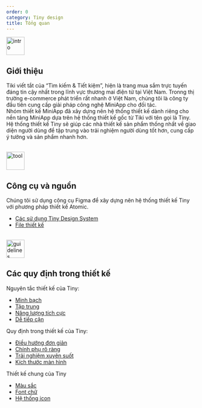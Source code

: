 ```yaml
---
order: 0
category: Tiny design
title: Tổng quan
---
```

<img class="img-basic" src="https://salt.tikicdn.com/ts/social/ec/68/28/dd5ecb58d2e344fb98ceb9598c376ce8.png" alt="intro" width="48px" />

## **Giới thiệu**

Tiki viết tắt của “Tìm kiếm & Tiết kiệm”, hiện là trang mua sắm trực tuyến đáng tin cậy nhất trong lĩnh vực thương mai điện tử tại Việt Nam. Tronng thị trường e-commerce phát triển rất nhanh ở Việt Nam, chúng tôi là công ty đầu tiên cung cấp giải pháp công nghệ MiniApp cho đối tác.<br />
Nhóm thiết kế MiniApp đã xây dựng nên hệ thống thiết kế dành riêng cho nền tảng MiniApp dựa trên hệ thống thiết kế gốc từ Tiki với tên gọi là Tiny. Hệ thống thiết kế Tiny sẽ giúp các nhà thiết kế sản phẩm thống nhất về giao diện người dùng để tập trung vào trải nghiệm người dùng tốt hơn, cung cấp ý tưởng và sản phẩm nhanh hơn.

<br />

<img class="img-basic" src="https://salt.tikicdn.com/ts/social/33/d9/57/c84a51d1456d498f181f9fdeed565a8f.png" alt="tool" width="48px" />

## **Công cụ và nguồn**

Chúng tôi sử dụng công cụ Figma để xây dựng nên hệ thống thiết kế Tiny với phương pháp thiết kế Atomic.
- [Các sử dụng Tiny Design System](https://miniapp.tiki.vn/docs/design/figma/started)
- [File thiết kế](https://miniapp.tiki.vn/docs/design/figma/download)

<br />

<img class="img-basic" src="https://salt.tikicdn.com/ts/social/36/4c/7e/c269800a2d1aae270f123261b49c5112.png" alt="guidelines" width="48px" />

## **Các quy định trong thiết kế**

Nguyên tắc thiết kế của Tiny:
- [Minh bạch](https://miniapp.tiki.vn/docs/design/principles/transparency)
- [Tập trung](https://miniapp.tiki.vn/docs/design/principles/clear-focus)
- [Năng lượng tích cực](https://miniapp.tiki.vn/docs/design/principles/positive)
- [Dễ tiếp cận](https://miniapp.tiki.vn/docs/design/principles/accessible)

Quy định trong thiết kế của Tiny:
- [Điều hướng đơn giản](https://miniapp.tiki.vn/docs/design/guideline/navigation)
- [Chính phụ rõ ràng](https://miniapp.tiki.vn/docs/design/guideline/hierarchy)
- [Trải nghiệm xuyên suốt](https://miniapp.tiki.vn/docs/design/guideline/clear-progress)
- [Kích thước màn hình](https://miniapp.tiki.vn/docs/design/styles/frame)

Thiết kế chung của Tiny
- [Màu sắc](https://miniapp.tiki.vn/docs/design/styles/color)
- [Font chữ](https://miniapp.tiki.vn/docs/design/styles/font)
- [Hệ thống icon](https://miniapp.tiki.vn/docs/design/styles/icon)